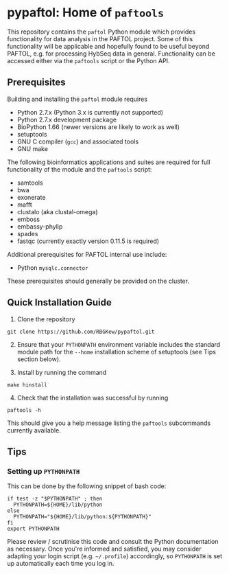 # pypaftol: Home of `paftools`

This repository contains the `paftol` Python module which provides
functionality for data analysis in the PAFTOL project. Some of this
functionality will be applicable and hopefully found to be useful
beyond PAFTOL, e.g. for processing HybSeq data in general.
Functionality can be accessed either via the `paftools` script or the
Python API.


## Prerequisites

Building and installing the `paftol` module requires

* Python 2.7.x (Python 3.x is currently not supported)
* Python 2.7.x development package
* BioPython 1.66 (newer versions are likely to work as well)
* setuptools
* GNU C compiler (`gcc`) and associated tools
* GNU make

The following bioinformatics applications and suites are required for
full functionality of the module and the `paftools` script:

* samtools
* bwa
* exonerate
* mafft
* clustalo (aka clustal-omega)
* emboss
* embassy-phylip
* spades
* fastqc (currently exactly version 0.11.5 is required)

Additional prerequisites for PAFTOL internal use include:

* Python `mysqlc.connector`

These prerequisites should generally be provided on the cluster.


## Quick Installation Guide

1. Clone the repository
```
git clone https://github.com/RBGKew/pypaftol.git
```

2. Ensure that your `PYTHONPATH` environment variable includes the
standard module path for the `--home` installation scheme of setuptools
(see Tips section below).

3. Install by running the command
```
make hinstall
```

4. Check that the installation was successful by running
```
paftools -h
```
This should give you a help message listing the `paftools` subcommands
currently available.


## Tips

### Setting up `PYTHONPATH`

This can be done by the following snippet of bash code:
```
if test -z "$PYTHONPATH" ; then
  PYTHONPATH=${HOME}/lib/python
else
  PYTHONPATH="${HOME}/lib/python:${PYTHONPATH}"
fi
export PYTHONPATH
```

Please review / scrutinise this code and consult the Python
documentation as necessary. Once you're informed and satisfied, you
may consider adapting your login script (e.g. `~/.profile`)
accordingly, so `PYTHONPATH` is set up automatically each time you log
in.
